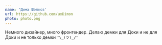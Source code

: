 ```yaml
---
name: 'Дима Шелков'
url: https://github.com/uxDimon
photo: photo.png
---
```


Немного дизайнер, много фронтендер. Делаю демки для Доки и не для Доки и не только демки `¯\_(ツ)_/¯`

